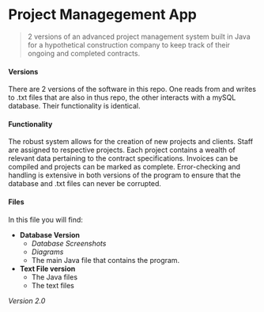 # Project Managegement App

> 2 versions of an advanced project management system built in Java for a hypothetical construction company to keep track of their ongoing and completed contracts.

#### Versions
There are 2 versions of the software in this repo. One reads from and writes to .txt files that are also in thus repo, the other interacts with a mySQL database. Their functionality is identical.

#### Functionality
The robust system allows for the creation of new projects and clients. Staff are assigned to respective projects. Each project contains a wealth of relevant data pertaining to the contract specifications. Invoices can be compiled and projects can be marked as complete. Error-checking and handling is extensive in both versions of the program to ensure that the database and .txt files can never be corrupted.

#### Files
In this file you will find:
* **Database Version**
  * *Database Screenshots*
  * *Diagrams*
  * The main Java file that contains the program.
* **Text File version**
  * The Java files
  * The text files

*Version 2.0*

